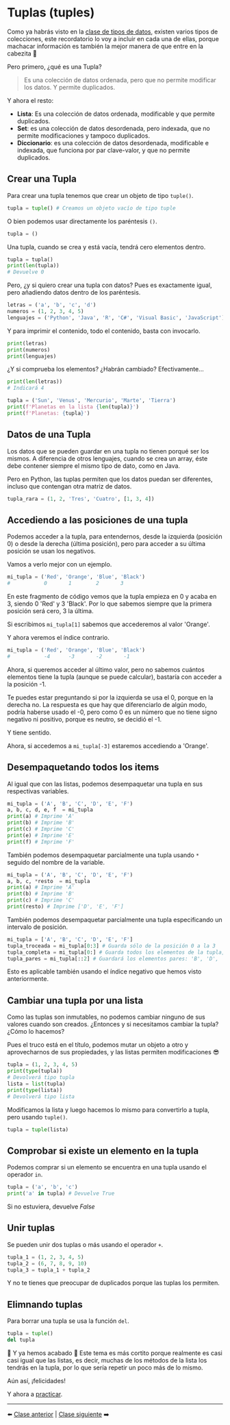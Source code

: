 # Tuplas (tuples)

Como ya habrás visto en la [clase de tipos de datos](/4_Tipos%20de%20datos/readme.md), existen varios tipos de colecciones, este recordatorio lo voy a incluir en cada una de ellas, porque machacar información es también la mejor manera de que entre en la cabezita 🤯

Pero primero, ¿qué es una Tupla?

> Es una colección de datos ordenada, pero que no permite modificar los datos. Y permite duplicados.

Y ahora el resto:

* **Lista**: Es una colección de datos ordenada, modificable y que permite duplicados.
* **Set**: es una colección de datos desordenada, pero indexada, que no permite modificaciones y tampoco duplicados.
* **Diccionario**: es una colección de datos desordenada, modificable e indexada, que funciona por par clave-valor, y que no permite duplicados.

## Crear una Tupla

Para crear una tupla tenemos que crear un objeto de tipo ```tuple()```.

```Python
tupla = tuple() # Creamos un objeto vacío de tipo tuple
```

O bien podemos usar directamente los paréntesis ```()```.

```Python
tupla = ()
```

Una tupla, cuando se crea y está vacía, tendrá cero elementos dentro.

```Python
tupla = tupla()
print(len(tupla))
# Devuelve 0
```

Pero, ¿y si quiero crear una tupla con datos? Pues es exactamente igual, pero añadiendo datos dentro de los paréntesis.

```Python
letras = ('a', 'b', 'c', 'd')
numeros = (1, 2, 3, 4, 5)
lenguajes = ('Python', 'Java', 'R', 'C#', 'Visual Basic', 'JavaScript')
```

Y para imprimir el contenido, todo el contenido, basta con invocarlo.

```Python
print(letras)
print(numeros)
print(lenguajes)
```

¿Y si comprueba los elementos? ¿Habrán cambiado? Efectivamente...

```Python
print(len(letras))
# Indicará 4
```

```Python
tupla = ('Sun', 'Venus', 'Mercurio', 'Marte', 'Tierra')
print(f'Planetas en la lista {len(tupla)}')
print(f'Planetas: {tupla}')
```

## Datos de una Tupla

Los datos que se pueden guardar en una tupla no tienen porqué ser los mismos. A diferencia de otros lenguajes, cuando se crea un array, éste debe contener siempre el mismo tipo de dato, como en Java.

Pero en Python, las tuplas permiten que los datos puedan ser diferentes, incluso que contengan otra matriz de datos.

```Python
tupla_rara = (1, 2, 'Tres', 'Cuatro', [1, 3, 4])
```

## Accediendo a las posiciones de una tupla

Podemos acceder a la tupla, para entendernos, desde la izquierda (posición 0) o desde la derecha (última posición), pero para acceder a su última posición se usan los negativos.

Vamos a verlo mejor con un ejemplo.

```Python
mi_tupla = ('Red', 'Orange', 'Blue', 'Black')
#           0       1        2       3
```

En este fragmento de código vemos que la tupla empieza en 0 y acaba en 3, siendo 0 'Red' y 3 'Black'. Por lo que sabemos siempre que la primera posición será cero, 3 la última.

Si escribimos ```mi_tupla[1]``` sabemos que accederemos al valor 'Orange'.

Y ahora veremos el índice contrario.

```Python
mi_tupla = ('Red', 'Orange', 'Blue', 'Black')
#           -4      -3       -2       -1
```

Ahora, si queremos acceder al último valor, pero no sabemos cuántos elementos tiene la tupla (aunque se puede calcular), bastaría con acceder a la posición -1.

Te puedes estar preguntando si por la izquierda se usa el 0, porque en la derecha no. La respuesta es que hay que diferenciarlo de algún modo, podría haberse usado el -0, pero como 0 es un número que no tiene signo negativo ni positivo, porque es neutro, se decidió el -1.

Y tiene sentido.

Ahora, si accedemos a ```mi_tupla[-3]``` estaremos accediendo a 'Orange'.

## Desempaquetando todos los items

Al igual que con las listas, podemos desempaquetar una tupla en sus respectivas variables.

```Python
mi_tupla = ('A', 'B', 'C', 'D', 'E', 'F')
a, b, c, d, e, f  = mi_tupla
print(a) # Imprime 'A'
print(b) # Imprime 'B'
print(c) # Imprime 'C'
print(e) # Imprime 'E'
print(f) # Imprime 'F'
```

También podemos desempaquetar parcialmente una tupla usando ```*``` seguido del nombre de la variable.

```Python
mi_tupla = ('A', 'B', 'C', 'D', 'E', 'F')
a, b, c, *resto  = mi_tupla
print(a) # Imprime 'A'
print(b) # Imprime 'B'
print(c) # Imprime 'C'
print(resto) # Imprime ['D', 'E', 'F']
```

También podemos desempaquetar parcialmente una tupla especificando un intervalo de posición.

```Python
mi_tupla = ['A', 'B', 'C', 'D', 'E', 'F']
tupla_troceada = mi_tupla[0:3] # Guarda sólo de la posición 0 a la 3
tupla_completa = mi_tupla[0:] # Guarda todos los elementos de la tupla, empezando por el 0.
tupla_pares = mi_tupla[::2] # Guardará los elementos pares: 'B', 'D', 'F'.
```

Esto es aplicable también usando el índice negativo que hemos visto anteriormente.

## Cambiar una tupla por una lista

Como las tuplas son inmutables, no podemos cambiar ninguno de sus valores cuando son creados. ¿Entonces y si necesitamos cambiar la tupla? ¿Cómo lo hacemos?

Pues el truco está en el título, podemos mutar un objeto a otro y aprovecharnos de sus propiedades, y las listas permiten modificaciones 😎

```Python
tupla = (1, 2, 3, 4, 5)
print(type(tupla))
# Devolverá tipo tupla
lista = list(tupla)
print(type(lista))
# Devolverá tipo lista
```

Modificamos la lista y luego hacemos lo mismo para convertirlo a tupla, pero usando ```tuple()```.

```Python
tupla = tuple(lista)
```

## Comprobar si existe un elemento en la tupla

Podemos comprar si un elemento se encuentra en una tupla usando el operador ```in```.

```Python
tupla = ('a', 'b', 'c')
print('a' in tupla) # Devuelve True
```

Si no estuviera, devuelve *False*

## Unir tuplas

Se pueden unir dos tuplas o más usando el operador ```+```.

```Python
tupla_1 = (1, 2, 3, 4, 5)
tupla_2 = (6, 7, 8, 9, 10)
tupla_3 = tupla_1 + tupla_2
```

Y no te tienes que preocupar de duplicados porque las tuplas los permiten.

## Elimnando tuplas

Para borrar una tupla se usa la función ```del```.

```Python
tupla = tuple()
del tupla
```

🎉 Y ya hemos acabado 🎉 Este tema es más cortito porque realmente es casi casi igual que las listas, es decir, muchas de los métodos de la lista los tendrás en la tupla, por lo que sería repetir un poco más de lo mismo.

Aún así, ¡felicidades!

Y ahora a [practicar](/10_Tuplas/ejercicios_tuples.md).

***

⬅️ [Clase anterior](/09_Listas/readme.md) | [Clase siguiente]() ➡️